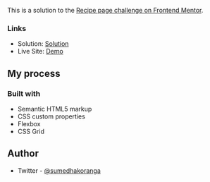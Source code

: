 This is a solution to the [Recipe page challenge on Frontend Mentor](https://www.frontendmentor.io/challenges/recipe-page-KiTsR8QQKm).

### Links

- Solution: [Solution](https://github.com/sumedhakoranga/recipee)
- Live Site: [Demo](https://sumedhakoranga.github.io/recipee/)

## My process

### Built with

- Semantic HTML5 markup
- CSS custom properties
- Flexbox
- CSS Grid


## Author

- Twitter - [@sumedhakoranga](https://twitter.com/sumedhakoranga)
